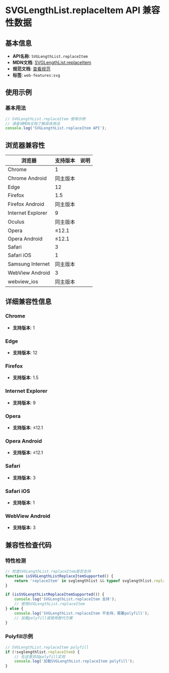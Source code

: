 # SVGLengthList.replaceItem API 兼容性数据

## 基本信息

- **API名称**: `SVGLengthList.replaceItem`
- **MDN文档**: [SVGLengthList.replaceItem](https://developer.mozilla.org/docs/Web/API/SVGLengthList/replaceItem)
- **规范文档**: [查看规范](https://svgwg.org/svg2-draft/types.html#__svg__SVGNameList__replaceItem)
- **标签**: `web-features:svg`

## 使用示例

### 基本用法

```javascript
// SVGLengthList.replaceItem 使用示例
// 请查阅MDN文档了解具体用法
console.log('SVGLengthList.replaceItem API');
```

## 浏览器兼容性

| 浏览器 | 支持版本 | 说明 |
|--------|----------|------|
| Chrome | 1 |  |
| Chrome Android | 同主版本 |  |
| Edge | 12 |  |
| Firefox | 1.5 |  |
| Firefox Android | 同主版本 |  |
| Internet Explorer | 9 |  |
| Oculus | 同主版本 |  |
| Opera | ≤12.1 |  |
| Opera Android | ≤12.1 |  |
| Safari | 3 |  |
| Safari iOS | 1 |  |
| Samsung Internet | 同主版本 |  |
| WebView Android | 3 |  |
| webview_ios | 同主版本 |  |

## 详细兼容性信息

### Chrome

- **支持版本**: 1

### Edge

- **支持版本**: 12

### Firefox

- **支持版本**: 1.5

### Internet Explorer

- **支持版本**: 9

### Opera

- **支持版本**: ≤12.1

### Opera Android

- **支持版本**: ≤12.1

### Safari

- **支持版本**: 3

### Safari iOS

- **支持版本**: 1

### WebView Android

- **支持版本**: 3

## 兼容性检查代码

### 特性检测

```javascript
// 检查SVGLengthList.replaceItem是否支持
function isSVGLengthListReplaceItemSupported() {
    return 'replaceItem' in svglengthlist && typeof svglengthlist.replaceItem === 'function';
}

if (isSVGLengthListReplaceItemSupported()) {
    console.log('SVGLengthList.replaceItem 支持');
    // 使用SVGLengthList.replaceItem
} else {
    console.log('SVGLengthList.replaceItem 不支持，需要polyfill');
    // 加载polyfill或使用替代方案
}
```

### Polyfill示例

```javascript
// SVGLengthList.replaceItem polyfill
if (!svglengthlist.replaceItem) {
    // 在这里添加polyfill实现
    console.log('加载SVGLengthList.replaceItem polyfill');
}
```

